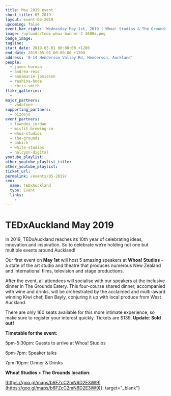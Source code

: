 ```yaml
---
title: May 2019 event
short_title: 05-2019
layout: event-05-2019
upcoming: false
event_bar_right: 'Wednesday May 1st, 2019 | Whoa! Studios & The Grounds, Henderson'
image: /uploads/tedx-whoa-banner-2-3600x.png
badge_image:
tagline:
start_date: 2019-05-01 00:00:00 +1200
end_date: 2019-05-01 00:00:00 +1200
address: '8-14 Henderson Valley Rd, Henderson, Auckland'
people:
  - james-hurman
  - andrea-reid
  - annamarie-jamieson
  - rashina-hoda
  - chris-smith
flikr_galleries:
  -
major_partners:
  - vodafone
supporting_partners:
  - bizdojo
event_partners:
  - lowndes_jordan
  - misfit-brewing-co-
  - whoa-studios
  - the-grounds
  - babich
  - white-studios
  - halcyon-digital
youtube_playlist:
other_youtube_playlist_title:
other_youtube_playlist:
ticket_url:
permalink: /events/05-2019/
seo:
  name: TEDxAuckland
  type: Event
  links:
    -
---
```


# TEDxAuckland May 2019

In 2019, TEDxAuckland reaches its 10th year of celebrating ideas, innovation and inspiration. So to celebrate we’re holding not one but multiple events around Auckland\!

Our first event on **May 1st** will host 5 amazing speakers at **Whoa\! Studios** - a state of the art studio and theatre that produces numerous New Zealand and international films, television and stage productions.

After the event, all attendees will socialise with our speakers at the inclusive dinner in The Grounds Eatery. This four-course shared dinner, accompanied with wine and drinks, will be orchestrated by the acclaimed and multi-award winning Kiwi chef, Ben Bayly, conjuring it up with local produce from West Auckland.

There are only 160 seats available for this more intimate experience, so make sure to register your interest quickly. Tickets are $139. **Update**\: **Sold out\!**

**Timetable for the event:**

5pm-5:30pm: Guests to arrive at Whoa\! Studios

6pm-7pm: Speaker talks

7pm-10pm: Dinner & Drinks

**Whoa\! Studios + The Grounds location**\:&nbsp;

[https://goo.gl/maps/b6FZcC2mN6D2E3iW9](https://goo.gl/maps/b6FZcC2mN6D2E3iW9){: target="_blank"}

&nbsp;